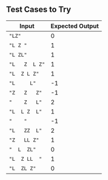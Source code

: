 ## Test Cases to Try

| Input         | Expected Output |
| ------------- | --------------- |
| `"LZ"`        | 0               |           
| `"L Z "`      | 1               |
| `"L ZL"`      | 1               |
| `"L   Z  L Z"`| 1               |
| `"L  Z L Z"`  | 1               |
|`"L     L"`    | -1              |
|`"Z   Z   Z"`  | -1              |
|`"    Z   L"`  | 2               |
|`"L  L Z  L"`  | 1               |
|`"    "`       | -1              |
|`"L   ZZ  L"`  | 2               |
|`"Z   LL Z"`   | 1               |
|`"  L  ZL"`    | 0               |
|`"L  Z LL  "`  | 1               |
| `"L  ZL Z"`   | 0               |
